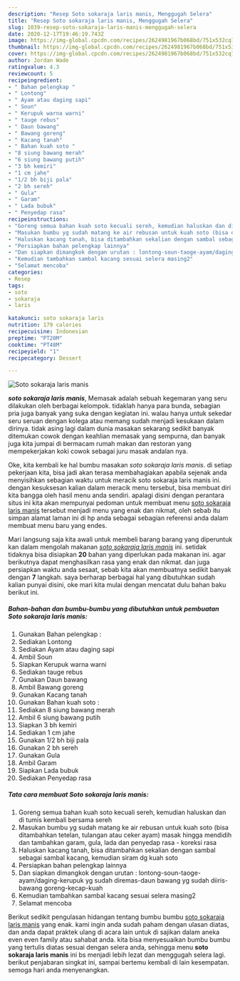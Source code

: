 ```yaml
---
description: "Resep Soto sokaraja laris manis, Menggugah Selera"
title: "Resep Soto sokaraja laris manis, Menggugah Selera"
slug: 1039-resep-soto-sokaraja-laris-manis-menggugah-selera
date: 2020-12-17T19:46:19.743Z
image: https://img-global.cpcdn.com/recipes/2624981967b068bd/751x532cq70/soto-sokaraja-laris-manis-foto-resep-utama.jpg
thumbnail: https://img-global.cpcdn.com/recipes/2624981967b068bd/751x532cq70/soto-sokaraja-laris-manis-foto-resep-utama.jpg
cover: https://img-global.cpcdn.com/recipes/2624981967b068bd/751x532cq70/soto-sokaraja-laris-manis-foto-resep-utama.jpg
author: Jordan Wade
ratingvalue: 4.3
reviewcount: 5
recipeingredient:
- " Bahan pelengkap "
- " Lontong"
- " Ayam atau daging sapi"
- " Soun"
- " Kerupuk warna warni"
- " tauge rebus"
- " Daun bawang"
- " Bawang goreng"
- " Kacang tanah"
- " Bahan kuah soto "
- "8 siung bawang merah"
- "6 siung bawang putih"
- "3 bh kemiri"
- "1 cm jahe"
- "1/2 bh biji pala"
- "2 bh sereh"
- " Gula"
- " Garam"
- " Lada bubuk"
- " Penyedap rasa"
recipeinstructions:
- "Goreng semua bahan kuah soto kecuali sereh, kemudian haluskan dan di tumis kembali bersama sereh"
- "Masukan bumbu yg sudah matang ke air rebusan untuk kuah soto (bisa ditambahkan tetelan, tulangan atau ceker ayam) masak hingga mendidih dan tambahkan garam, gula, lada dan penyedap rasa - koreksi rasa"
- "Haluskan kacang tanah, bisa ditambahkan sekalian dengan sambal sebagai sambal kacang, kemudian siram dg kuah soto"
- "Persiapkan bahan pelengkap lainnya"
- "Dan siapkan dimangkok dengan urutan : lontong-soun-taoge-ayam/daging-kerupuk yg sudah diremas-daun bawang yg sudah diiris-bawang goreng-kecap-kuah"
- "Kemudian tambahkan sambal kacang sesuai selera masing2"
- "Selamat mencoba"
categories:
- Resep
tags:
- soto
- sokaraja
- laris

katakunci: soto sokaraja laris 
nutrition: 179 calories
recipecuisine: Indonesian
preptime: "PT20M"
cooktime: "PT48M"
recipeyield: "1"
recipecategory: Dessert

---
```



![Soto sokaraja laris manis](https://img-global.cpcdn.com/recipes/2624981967b068bd/751x532cq70/soto-sokaraja-laris-manis-foto-resep-utama.jpg)

<b><i>soto sokaraja laris manis</i></b>, Memasak adalah sebuah kegemaran yang seru dilakukan oleh berbagai kelompok. tidaklah hanya para bunda, sebagian pria juga banyak yang suka dengan kegiatan ini. walau hanya untuk sekedar seru seruan dengan kolega atau memang sudah menjadi kesukaan dalam dirinya. tidak asing lagi dalam dunia masakan sekarang sedikit banyak ditemukan cowok dengan keahlian memasak yang sempurna, dan banyak juga kita jumpai di bermacam rumah makan dan restoran yang mempekerjakan koki cowok sebagai juru masak andalan nya.



Oke, kita kembali ke hal bumbu masakan <i>soto sokaraja laris manis</i>. di setiap pekerjaan kita, bisa jadi akan terasa membahagiakan apabila sejenak anda menyisihkan sebagian waktu untuk meracik soto sokaraja laris manis ini. dengan kesuksesan kalian dalam meracik menu tersebut, bisa membuat diri kita bangga oleh hasil menu anda sendiri. apalagi disini dengan perantara situs ini kita akan mempunyai pedoman untuk membuat menu <u>soto sokaraja laris manis</u> tersebut menjadi menu yang enak dan nikmat, oleh sebab itu simpan alamat laman ini di hp anda sebagai sebagian referensi anda dalam membuat menu baru yang endes.


Mari langsung saja kita awali untuk membeli barang barang yang diperuntuk kan dalam mengolah makanan <u><i>soto sokaraja laris manis</i></u> ini. setidak tidaknya bisa disiapkan <b>20</b> bahan yang diperlukan pada makanan ini. agar berikutnya dapat menghasilkan rasa yang enak dan nikmat. dan juga persiapkan waktu anda sesaat, sebab kita akan membuatnya sedikit banyak dengan <b>7</b> langkah. saya berharap berbagai hal yang dibutuhkan sudah kalian punyai disini, oke mari kita mulai dengan mencatat dulu bahan baku berikut ini.

<!--inarticleads1-->

##### Bahan-bahan dan bumbu-bumbu yang dibutuhkan untuk pembuatan Soto sokaraja laris manis:

1. Gunakan  Bahan pelengkap :
1. Sediakan  Lontong
1. Sediakan  Ayam atau daging sapi
1. Ambil  Soun
1. Siapkan  Kerupuk warna warni
1. Sediakan  tauge rebus
1. Gunakan  Daun bawang
1. Ambil  Bawang goreng
1. Gunakan  Kacang tanah
1. Gunakan  Bahan kuah soto :
1. Sediakan 8 siung bawang merah
1. Ambil 6 siung bawang putih
1. Siapkan 3 bh kemiri
1. Sediakan 1 cm jahe
1. Gunakan 1/2 bh biji pala
1. Gunakan 2 bh sereh
1. Gunakan  Gula
1. Ambil  Garam
1. Siapkan  Lada bubuk
1. Sediakan  Penyedap rasa




<!--inarticleads2-->

##### Tata cara membuat Soto sokaraja laris manis:

1. Goreng semua bahan kuah soto kecuali sereh, kemudian haluskan dan di tumis kembali bersama sereh
1. Masukan bumbu yg sudah matang ke air rebusan untuk kuah soto (bisa ditambahkan tetelan, tulangan atau ceker ayam) masak hingga mendidih dan tambahkan garam, gula, lada dan penyedap rasa - koreksi rasa
1. Haluskan kacang tanah, bisa ditambahkan sekalian dengan sambal sebagai sambal kacang, kemudian siram dg kuah soto
1. Persiapkan bahan pelengkap lainnya
1. Dan siapkan dimangkok dengan urutan : lontong-soun-taoge-ayam/daging-kerupuk yg sudah diremas-daun bawang yg sudah diiris-bawang goreng-kecap-kuah
1. Kemudian tambahkan sambal kacang sesuai selera masing2
1. Selamat mencoba




Berikut sedikit pengulasan hidangan tentang bumbu bumbu <u>soto sokaraja laris manis</u> yang enak. kami ingin anda sudah paham dengan ulasan diatas, dan anda dapat praktek ulang di acara lain untuk di sajikan dalam aneka even even family atau sahabat anda. kita bisa menyesuaikan bumbu bumbu yang tertulis diatas sesuai dengan selera anda, sehingga menu <b>soto sokaraja laris manis</b> ini bs menjadi lebih lezat dan menggugah selera lagi. berikut penjabaran singkat ini, sampai bertemu kembali di lain kesempatan. semoga hari anda menyenangkan.

